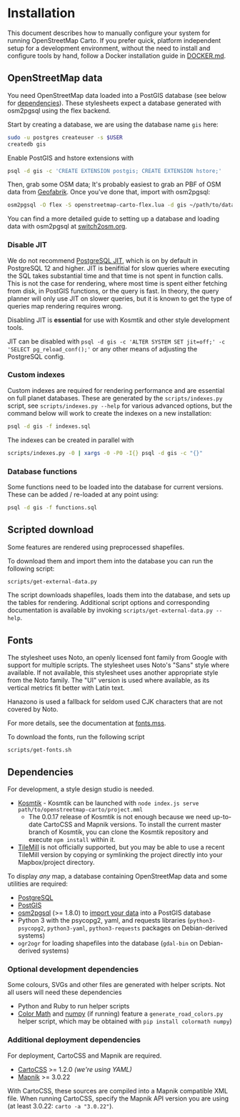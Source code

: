 # Installation

This document describes how to manually configure your system for running OpenStreetMap Carto. If you prefer quick, platform independent setup for a development environment, without the need to install and configure tools by hand, follow a Docker installation guide in [DOCKER.md](DOCKER.md).

## OpenStreetMap data
You need OpenStreetMap data loaded into a PostGIS database (see below for [dependencies](#dependencies)). These stylesheets expect a database generated with osm2pgsql using the flex backend.

Start by creating a database, we are using the database name `gis` here:

```sh
sudo -u postgres createuser -s $USER
createdb gis
```

Enable PostGIS and hstore extensions with

```sh
psql -d gis -c 'CREATE EXTENSION postgis; CREATE EXTENSION hstore;'
```

Then, grab some OSM data; It's probably easiest to grab an PBF of OSM data from [Geofabrik](https://download.geofabrik.de/). Once you've done that, import with osm2pgsql:

```sh
osm2pgsql -O flex -S openstreetmap-carto-flex.lua -d gis ~/path/to/data.osm.pbf
```

You can find a more detailed guide to setting up a database and loading data with osm2pgsql at [switch2osm.org](https://switch2osm.org/serving-tiles/manually-building-a-tile-server-16-04-2-lts/).

### Disable JIT

We do not recommend [PostgreSQL JIT](https://www.postgresql.org/docs/current/jit-reason.html), which is on by default in PostgreSQL 12 and higher. JIT is benifitial for slow queries where executing the SQL takes substantial time and that time is not spent in function calls. This is not the case for rendering, where most time is spent either fetching from disk, in PostGIS functions, or the query is fast. In theory, the query planner will only use JIT on slower queries, but it is known to get the type of queries map rendering requires wrong.

Disabling JIT is **essential** for use with Kosmtik and other style development tools.

JIT can be disabled with `psql -d gis -c 'ALTER SYSTEM SET jit=off;' -c 'SELECT pg_reload_conf();'` or any other means of adjusting the PostgreSQL config.

### Custom indexes
Custom indexes are required for rendering performance and are essential on full planet databases. These are generated by the `scripts/indexes.py` script, see `scripts/indexes.py --help` for various advanced options, but the command below will work to create the indexes on a new installation:

```sh
psql -d gis -f indexes.sql
```

The indexes can be created in parallel with

```sh
scripts/indexes.py -0 | xargs -0 -P0 -I{} psql -d gis -c "{}"
```

### Database functions
Some functions need to be loaded into the database for current versions. These can be added / re-loaded at any point using:

```sh
psql -d gis -f functions.sql
```

## Scripted download
Some features are rendered using preprocessed shapefiles.

To download them and import them into the database you can run the following script:

```sh
scripts/get-external-data.py
```

The script downloads shapefiles, loads them into the database, and sets up the tables for rendering. Additional script options and corresponding documentation is available by invoking `scripts/get-external-data.py --help`.

## Fonts
The stylesheet uses Noto, an openly licensed font family from Google with support for multiple scripts. The stylesheet uses Noto's "Sans" style where available. If not available, this stylesheet uses another appropriate style from the Noto family. The "UI" version is used where available, as its vertical metrics fit better with Latin text.

Hanazono is used a fallback for seldom used CJK characters that are not covered by Noto.

For more details, see the documentation at [fonts.mss](style/fonts.mss).

To download the fonts, run the following script

```
scripts/get-fonts.sh
```

## Dependencies

For development, a style design studio is needed.
* [Kosmtik](https://github.com/kosmtik/kosmtik) - Kosmtik can be launched with `node index.js serve path/to/openstreetmap-carto/project.mml`
	* The 0.0.17 release of Kosmtik is not enough because we need up-to-date CartoCSS and Mapnik versions. To install the current master branch of Kosmtik, you can clone the Kosmtik repository and execute `npm install` within it.
* [TileMill](https://tilemill-project.github.io/tilemill/) is not officially supported, but you may be able to use a recent TileMill version by copying or symlinking the project directly into your Mapbox/project directory.

To display *any* map, a database containing OpenStreetMap data and some utilities are required:

* [PostgreSQL](https://www.postgresql.org/)
* [PostGIS](https://postgis.net/)
* [osm2pgsql](https://github.com/openstreetmap/osm2pgsql#installing) (>= 1.8.0) to [import your data](https://switch2osm.org/serving-tiles/updating-as-people-edit/) into a PostGIS database
* Python 3 with the psycopg2, yaml, and requests libraries (`python3-psycopg2`, `python3-yaml`, `python3-requests` packages on Debian-derived systems)
* `ogr2ogr` for loading shapefiles into the database (`gdal-bin` on Debian-derived systems)

### Optional development dependencies

Some colours, SVGs and other files are generated with helper scripts. Not all users will need these dependencies

* Python and Ruby to run helper scripts
* [Color Math](https://github.com/gtaylor/python-colormath) and [numpy](https://numpy.org/) (if running) feature a  `generate_road_colors.py` helper script, which may be obtained with `pip install colormath numpy`)

### Additional deployment dependencies

For deployment, CartoCSS and Mapnik are required.

* [CartoCSS](https://github.com/mapbox/carto) >= 1.2.0 *(we're using YAML)*
* [Mapnik](https://github.com/mapnik/mapnik/wiki/Mapnik-Installation) >= 3.0.22

With CartoCSS, these sources are compiled into a Mapnik compatible XML file. When running CartoCSS, specify the Mapnik API version you are using (at least 3.0.22: `carto -a "3.0.22"`).

